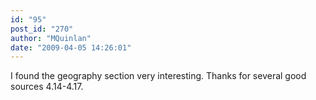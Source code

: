 ```yaml
---
id: "95"
post_id: "270"
author: "MQuinlan"
date: "2009-04-05 14:26:01"
---
```

I found the geography section very interesting. Thanks for several good sources 4.14-4.17.
